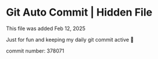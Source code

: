 # Git Auto Commit | Hidden File

This file was added Feb 12, 2025

Just for fun and keeping my daily git commit active 🤪

commit number: 378071
